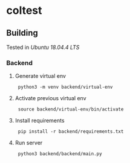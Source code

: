 # coltest

## Building

Tested in *Ubuntu 18.04.4 LTS*

### Backend

1. Generate virtual env

        python3 -m venv backend/virtual-env

2. Activate previous virtual env

        source backend/virtual-env/bin/activate

3. Install requirements

        pip install -r backend/requirements.txt

4. Run server

        python3 backend/backend/main.py